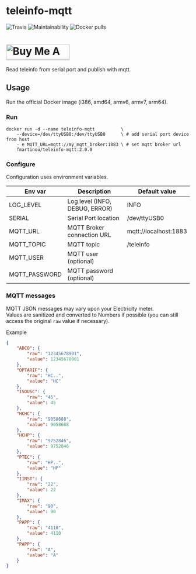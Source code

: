 # teleinfo-mqtt


  ![Travis](https://img.shields.io/travis/fmartinou/teleinfo-mqtt/master)
  ![Maintainability](https://img.shields.io/codeclimate/maintainability/fmartinou/teleinfo-mqtt)
  ![Docker pulls](https://img.shields.io/docker/pulls/fmartinou/teleinfo-mqtt)

<a href="https://www.buymeacoffee.com/61rUNMm" target="_blank"><img src="https://www.buymeacoffee.com/assets/img/custom_images/orange_img.png" alt="Buy Me A Coffee" style="height: 41px !important;width: 174px !important;box-shadow: 0px 3px 2px 0px rgba(190, 190, 190, 0.5) !important;-webkit-box-shadow: 0px 3px 2px 0px rgba(190, 190, 190, 0.5) !important;" ></a>  
===========================================

Read teleinfo from serial port and publish with mqtt.

## Usage
Run the official Docker image (i386, amd64, armv6, armv7, arm64).

### Run
```
docker run -d --name teleinfo-mqtt          \
    --device=/dev/ttyUSB0:/dev/ttyUSB0      \ # add serial port device from host
    - e MQTT_URL=mqtt://my_mqtt_broker:1883 \ # set mqtt broker url
    fmartinou/teleinfo-mqtt:2.0.0
```

### Configure
Configuration uses environment variables.

| Env var       | Description                    | Default value          |
|---------------|--------------------------------|------------------------|
|LOG_LEVEL      | Log level (INFO, DEBUG, ERROR) | INFO                   |
|SERIAL         | Serial Port location           | /dev/ttyUSB0           |
|MQTT_URL       | MQTT Broker connection URL     | mqtt://localhost:1883  |
|MQTT_TOPIC     | MQTT topic                     | /teleinfo              |
|MQTT_USER      | MQTT user     (optional)       |                        |
|MQTT_PASSWORD  | MQTT password (optional)       |                        |

### MQTT messages
MQTT JSON messages may vary upon your Electricity meter.  
Values are sanitized and converted to Numbers if possible (you can still access the original `raw` value if necessary).

Example
```json
{
    "ADCO": {
        "raw": "12345678901",
        "value": 12345678901
    },
    "OPTARIF": {
        "raw": "HC..",
        "value": "HC"
    },
    "ISOUSC": {
        "raw": "45",
        "value": 45
    },
    "HCHC": {
        "raw": "9058688",
        "value": 9058688
    },
    "HCHP": {
        "raw": "9752846",
        "value": 9752846
    },
    "PTEC": {
        "raw": "HP..",
        "value": "HP"
    },
    "IINST": {
        "raw": "22",
        "value": 22
    },
    "IMAX": {
        "raw": "90",
        "value": 90
    },
    "PAPP": {
        "raw": "4110",
        "value": 4110
    },
    "PAPP": {
        "raw": "A",
        "value": "A"
    }
}
```
